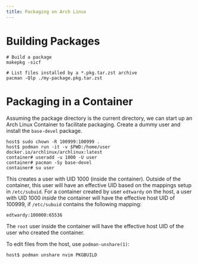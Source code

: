 ```yaml
---
title: Packaging on Arch Linux
---
```


# Building Packages

```
# Build a package
makepkg -sicf

# List files installed by a *.pkg.tar.zst archive
pacman -Qlp ./my-package.pkg.tar.zst
```

# Packaging in a Container

Assuming the package directory is the current directory, we can start up an
Arch Linux Container to facilitate packaging. Create a dummy user and install
the `base-devel` package.

```
host$ sudo chown -R 100999:100999 .
host$ podman run -it -v $PWD:/home/user docker.io/archlinux/archlinux:latest
container# useradd -u 1000 -U user
container# pacman -Sy base-devel
container# su user
```

This creates a user with UID 1000 (inside the container). Outside of the
container, this user will have an effective UID based on the mappings setup in
`/etc/subuid`. For a container created by user `edtwardy` on the host, a user
with UID 1000 _inside_ the container will have the effective host UID of
100999, if `/etc/subuid` contains the following mapping:

```
edtwardy:100000:65536
```

The `root` user inside the container will have the effective host UID of the
user who created the container.

To edit files from the host, use `podman-unshare(1)`:

```
host$ podman unshare nvim PKGBUILD
```
